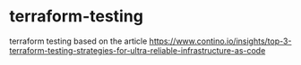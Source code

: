 # terraform-testing
terraform testing based on the article https://www.contino.io/insights/top-3-terraform-testing-strategies-for-ultra-reliable-infrastructure-as-code